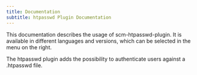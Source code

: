 ```yaml
---
title: Documentation
subtitle: htpasswd Plugin Documentation
---
```

This documentation describes the usage of scm-htpasswd-plugin. It is available in different languages and versions, which can be selected in the menu on the right.

The htpasswd plugin adds the possibility to authenticate users against a .htpasswd file.
